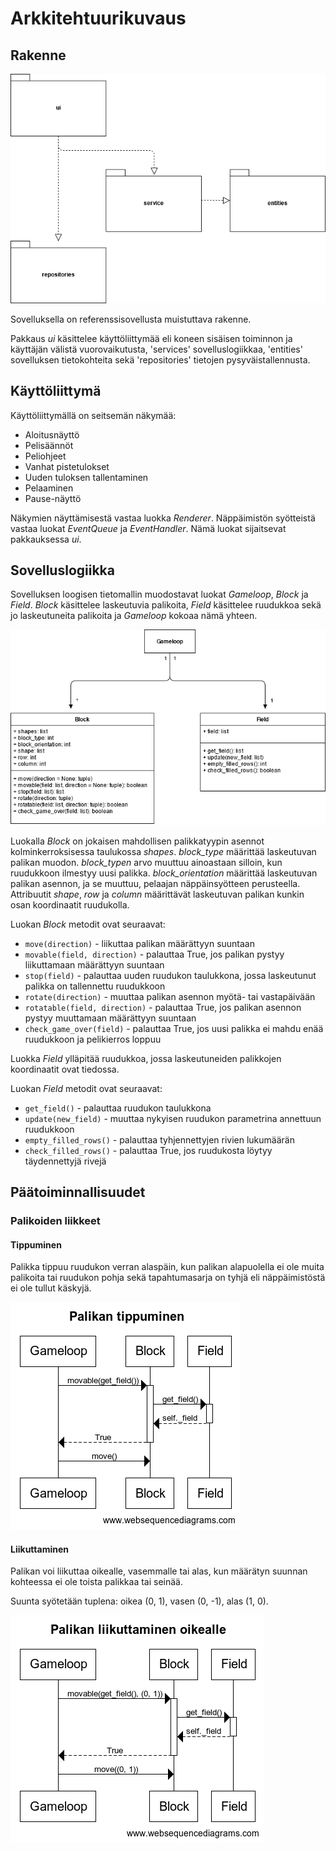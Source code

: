 # Arkkitehtuurikuvaus

## Rakenne

![Pakettikaavio](https://github.com/TanakaAkihiro/ot-harjoitustyo/blob/master/dokumentaatio/kuvat/Pakkauskaavio.png)

Sovelluksella on referenssisovellusta muistuttava rakenne.

Pakkaus *ui* käsittelee käyttöliittymää eli koneen sisäisen toiminnon ja käyttäjän välistä vuorovaikutusta, 'services' sovelluslogiikkaa, 'entities' sovelluksen tietokohteita sekä 'repositories' tietojen pysyväistallennusta.

## Käyttöliittymä
Käyttöliittymällä on seitsemän näkymää:
* Aloitusnäyttö
* Pelisäännöt
* Peliohjeet
* Vanhat pistetulokset
* Uuden tuloksen tallentaminen
* Pelaaminen
* Pause-näyttö

Näkymien näyttämisestä vastaa luokka *Renderer*. Näppäimistön syötteistä vastaa luokat *EventQueue* ja *EventHandler*. Nämä luokat sijaitsevat pakkauksessa *ui*.

## Sovelluslogiikka
Sovelluksen loogisen tietomallin muodostavat luokat *Gameloop*, *Block* ja *Field*. *Block* käsittelee laskeutuvia palikoita, *Field* käsittelee ruudukkoa sekä jo laskeutuneita palikoita ja *Gameloop* kokoaa nämä yhteen.

![Luokkakaavio_sovelluslogiikka](https://github.com/TanakaAkihiro/ot-harjoitustyo/blob/master/dokumentaatio/kuvat/arkkitehtuuri-sovelluslogiikka_luokkakaavio.png)

Luokalla *Block* on jokaisen mahdollisen palikkatyypin asennot kolminkerroksisessa taulukossa *shapes*. *block_type* määrittää laskeutuvan palikan muodon. 
*block_typen* arvo muuttuu ainoastaan silloin, kun ruudukkoon ilmestyy uusi palikka. *block_orientation* määrittää laskeutuvan palikan asennon, ja se muuttuu, 
pelaajan näppäinsyötteen perusteella. Attribuutit *shape*, *row* ja *column* määrittävät laskeutuvan palikan kunkin osan koordinaatit ruudukolla.

Luokan *Block* metodit ovat seuraavat:
* `move(direction)` - liikuttaa palikan määrättyyn suuntaan
* `movable(field, direction)` - palauttaa True, jos palikan pystyy liikuttamaan määrättyyn suuntaan
* `stop(field)` - palauttaa uuden ruudukon taulukkona, jossa laskeutunut palikka on tallennettu ruudukkoon
* `rotate(direction)` - muuttaa palikan asennon myötä- tai vastapäivään
* `rotatable(field, direction)` - palauttaa True, jos palikan asennon pystyy muuttamaan määrättyyn suuntaan
* `check_game_over(field)` - palauttaa True, jos uusi palikka ei mahdu enää ruudukkoon ja pelikierros loppuu

Luokka *Field* ylläpitää ruudukkoa, jossa laskeutuneiden palikkojen koordinaatit ovat tiedossa.

Luokan *Field* metodit ovat seuraavat:
* `get_field()` - palauttaa ruudukon taulukkona
* `update(new_field)` - muuttaa nykyisen ruudukon parametrina annettuun ruudukkoon
* `empty_filled_rows()` - palauttaa tyhjennettyjen rivien lukumäärän
* `check_filled_rows()` - palauttaa True, jos ruudukosta löytyy täydennettyjä rivejä

## Päätoiminnallisuudet

### Palikoiden liikkeet

#### Tippuminen
Palikka tippuu ruudukon verran alaspäin, kun palikan alapuolella ei ole muita palikoita tai ruudukon pohja sekä tapahtumasarja on tyhjä eli näppäimistöstä ei ole tullut käskyjä.

![Sekvenssikaavio_palikan_tippuminen](https://github.com/TanakaAkihiro/ot-harjoitustyo/blob/master/dokumentaatio/kuvat/Palikan%20tippuminen.png)

#### Liikuttaminen
Palikan voi liikuttaa oikealle, vasemmalle tai alas, kun määrätyn suunnan kohteessa ei ole toista palikkaa tai seinää.

Suunta syötetään tuplena: oikea (0, 1), vasen (0, -1), alas (1, 0).

![Palikan_liikuttaminen_oikealle](https://github.com/TanakaAkihiro/ot-harjoitustyo/blob/master/dokumentaatio/kuvat/Palikan%20liikuttaminen%20oikealle.png)
